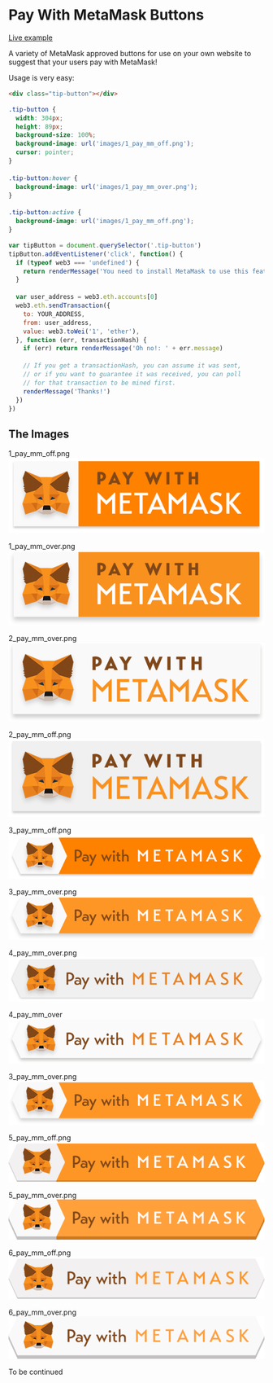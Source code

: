 # Pay With MetaMask Buttons

[Live example](https://metamask.github.io/TipButton/)

A variety of MetaMask approved buttons for use on your own website to suggest that your users pay with MetaMask!

Usage is very easy:

```html
<div class="tip-button"></div>
```

```css
.tip-button {
  width: 304px;
  height: 89px;
  background-size: 100%;
  background-image: url('images/1_pay_mm_off.png');
  cursor: pointer;
}

.tip-button:hover {
  background-image: url('images/1_pay_mm_over.png');
}

.tip-button:active {
  background-image: url('images/1_pay_mm_off.png');
}
```

```javascript
var tipButton = document.querySelector('.tip-button')
tipButton.addEventListener('click', function() {
  if (typeof web3 === 'undefined') {
    return renderMessage('You need to install MetaMask to use this feature.  https://metamask.io')
  }

  var user_address = web3.eth.accounts[0]
  web3.eth.sendTransaction({
    to: YOUR_ADDRESS,
    from: user_address,
    value: web3.toWei('1', 'ether'),
  }, function (err, transactionHash) {
    if (err) return renderMessage('Oh no!: ' + err.message)

    // If you get a transactionHash, you can assume it was sent,
    // or if you want to guarantee it was received, you can poll
    // for that transaction to be mined first.
    renderMessage('Thanks!')
  })
})
```

## The Images

1_pay_mm_off.png
![](images/1_pay_mm_off.png)

1_pay_mm_over.png
![](images/1_pay_mm_over.png)

2_pay_mm_over.png
![](images/2_pay_mm_over.png)

2_pay_mm_off.png
![](images/2_pay_mm_off.png)

3_pay_mm_off.png
![](images/3_pay_mm_off.png)

3_pay_mm_over.png
![](images/3_pay_mm_over.png)

4_pay_mm_over.png
![](images/4_pay_mm_off.png)

4_pay_mm_over
![](images/4_pay_mm_over.png)

3_pay_mm_over.png
![](images/3_pay_mm_over.png)

5_pay_mm_off.png
![](images/5_pay_mm_off.png)

5_pay_mm_over.png
![](images/5_pay_mm_over.png)

6_pay_mm_off.png
![](images/6_pay_mm_off.png)

6_pay_mm_over.png
![](images/6_pay_mm_over.png)


To be continued 
